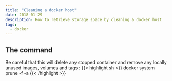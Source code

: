 ```yaml
---
title: "Cleaning a docker host"
date: 2018-01-29
description: How to retrieve storage space by cleaning a docker host
tags:
  - docker
---
```


## The command

Be careful that this will delete any stopped container and remove any locally unused images, volumes and tags :
{{< highlight sh >}}
docker system prune -f -a
{{< /highlight >}}
